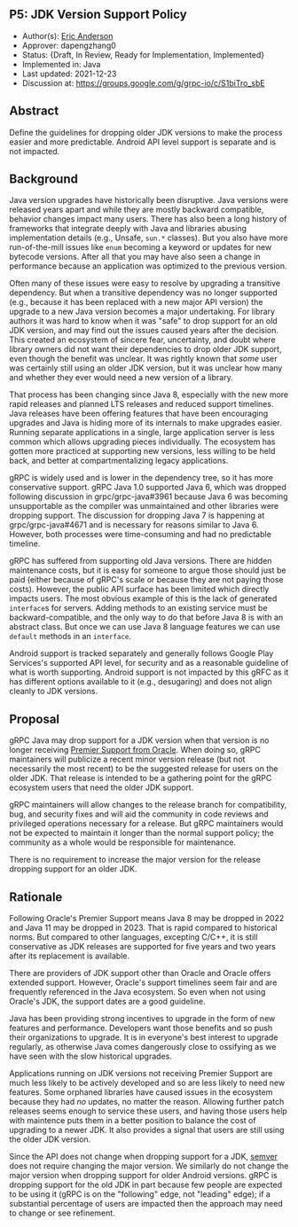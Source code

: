 P5: JDK Version Support Policy
----
* Author(s): [Eric Anderson](https://github.com/ejona86)
* Approver: dapengzhang0
* Status: {Draft, In Review, Ready for Implementation, Implemented}
* Implemented in: Java
* Last updated: 2021-12-23
* Discussion at: https://groups.google.com/g/grpc-io/c/S1biTro_sbE

## Abstract

Define the guidelines for dropping older JDK versions to make the process easier
and more predictable. Android API level support is separate and is not impacted.

## Background

Java version upgrades have historically been disruptive. Java versions were
released years apart and while they are mostly backward compatible, behavior
changes impact many users. There has also been a long history of frameworks that
integrate deeply with Java and libraries abusing implementation details (e.g.,
Unsafe, `sun.*` classes). But you also have more run-of-the-mill issues like
`enum` becoming a keyword or updates for new bytecode versions. After all that
you may have also seen a change in performance because an application was
optimized to the previous version.

Often many of these issues were easy to resolve by upgrading a transitive
dependency. But when a transitive dependency was no longer supported (e.g.,
because it has been replaced with a new major API version) the upgrade to a new
Java version becomes a major undertaking. For library authors it was hard to
know when it was "safe" to drop support for an old JDK version, and may find out
the issues caused years after the decision. This created an ecosystem of sincere
fear, uncertainty, and doubt where library owners did not want their
dependencies to drop older JDK support, even though the benefit was unclear. It
was rightly known that _some_ user was certainly still using an older JDK
version, but it was unclear how many and whether they ever would need a new
version of a library.

That process has been changing since Java 8, especially with the new more rapid
releases and planned LTS releases and reduced support timelines. Java releases
have been offering features that have been encouraging upgrades and Java is
hiding more of its internals to make upgrades easier. Running separate
applications in a single, large application server is less common which allows
upgrading pieces individually. The ecosystem has gotten more practiced at
supporting new versions, less willing to be held back, and better at
compartmentalizing legacy applications.

gRPC is widely used and is lower in the dependency tree, so it has more
conservative support. gRPC Java 1.0 supported Java 6, which was dropped
following discussion in grpc/grpc-java#3961 because Java 6 was becoming
unsupportable as the compiler was unmaintained and other libraries were dropping
support. The discussion for dropping Java 7 is happening at grpc/grpc-java#4671
and is necessary for reasons similar to Java 6. However, both processes were
time-consuming and had no predictable timeline.

gRPC has suffered from supporting old Java versions. There are hidden
maintenance costs, but it is easy for someone to argue those should just be paid
(either because of gRPC's scale or because they are not paying those costs).
However, the public API surface has been limited which directly impacts users.
The most obvious example of this is the lack of generated `interface`s for
servers. Adding methods to an existing service must be backward-compatible, and
the only way to do that before Java 8 is with an abstract class. But once we can
use Java 8 language features we can use `default` methods in an `interface`.

Android support is tracked separately and generally follows Google Play
Services's supported API level, for security and as a reasonable guideline of
what is worth supporting. Android support is not impacted by this gRFC as it has
different options available to it (e.g., desugaring) and does not align cleanly
to JDK versions.

## Proposal

gRPC Java may drop support for a JDK version when that version is no longer
receiving [Premier Support from Oracle][Oracle Java support]. When doing so,
gRPC maintainers will publicize a recent minor version release (but not
necessarily the most recent) to be the suggested release for users on the older
JDK. That release is intended to be a gathering point for the gRPC ecosystem
users that need the older JDK support.

gRPC maintainers will allow changes to the release branch for compatibility,
bug, and security fixes and will aid the community in code reviews and
privileged operations necessary for a release. But gRPC maintainers would not
be expected to maintain it longer than the normal support policy; the community
as a whole would be responsible for maintenance.

There is no requirement to increase the major version for the release dropping
support for an older JDK.

[Oracle Java support]: https://www.oracle.com/java/technologies/java-se-support-roadmap.html

## Rationale

Following Oracle's Premier Support means Java 8 may be dropped in 2022 and
Java 11 may be dropped in 2023. That is rapid compared to historical norms. But
compared to other languages, excepting C/C++, it is still conservative as JDK
releases are supported for five years and two years after its replacement is
available.

There are providers of JDK support other than Oracle and Oracle offers extended
support. However, Oracle's support timelines seem fair and are frequently
referenced in the Java ecosystem. So even when not using Oracle's JDK, the
support dates are a good guideline.

Java has been providing strong incentives to upgrade in the form of new features
and performance. Developers want those benefits and so push their organizations
to upgrade. It is in everyone's best interest to upgrade regularly, as otherwise
Java comes dangerously close to ossifying as we have seen with the slow
historical upgrades.

Applications running on JDK versions not receiving Premier Support are much less
likely to be actively developed and so are less likely to need new features.
Some orphaned libraries have caused issues in the ecosystem because they had
_no_ updates, no matter the reason. Allowing further patch releases seems enough
to service these users, and having those users help with maintence puts them in
a better position to balance the cost of upgrading to a newer JDK. It also
provides a signal that users are still using the older JDK version.

Since the API does not change when dropping support for a JDK, [semver][] does
not require changing the major version. We similarly do not change the major
version when dropping support for older Android versions. gRPC is dropping
support for the old JDK in part because few people are expected to be using it
(gRPC is on the "following" edge, not "leading" edge); if a substantial
percentage of users are impacted then the approach may need to change or see
refinement.

[semver]: https://semver.org/spec/v2.0.0.html
